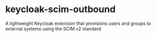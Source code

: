# keycloak-scim-outbound
A lightweight Keycloak extension that provisions users and groups to external systems using the SCIM v2 standard
